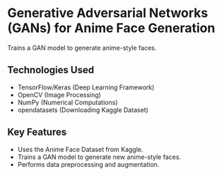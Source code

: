 # Generative Adversarial Networks (GANs) for Anime Face Generation
Trains a GAN model to generate anime-style faces.

## Technologies Used
- TensorFlow/Keras (Deep Learning Framework)
- OpenCV (Image Processing)
- NumPy (Numerical Computations)
- opendatasets (Downloading Kaggle Dataset)

## Key Features
- Uses the Anime Face Dataset from Kaggle.
- Trains a GAN model to generate new anime-style faces.
- Performs data preprocessing and augmentation.